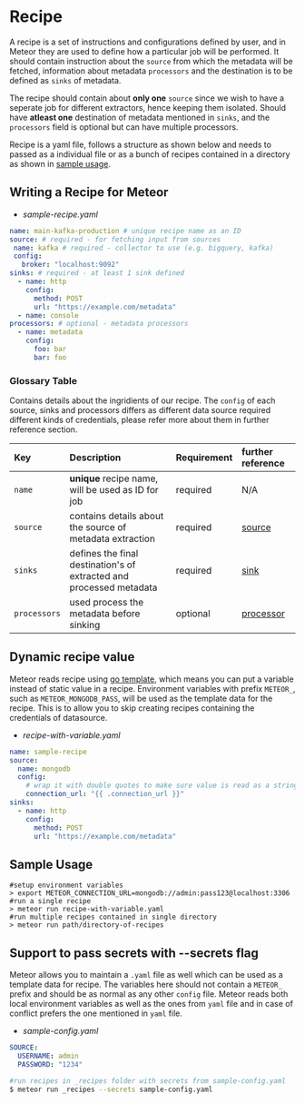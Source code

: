 # Recipe

A recipe is a set of instructions and configurations defined by user, and in Meteor they are used to define how a particular job will be performed. It should contain instruction about the `source` from which the metadata will be fetched, information about metadata `processors` and the destination is to be defined as `sinks` of metadata.

The recipe should contain about **only one** `source` since we wish to have a seperate job for different extractors, hence keeping them isolated. Should have **atleast one** destination of metadata mentioned in `sinks`, and the `processors` field is optional but can have multiple processors.

Recipe is a yaml file, follows a structure as shown below and needs to passed as a individual file or as a bunch of recipes contained in a directory as shown in [sample usage](recipe.md#sample-usage).

## Writing a Recipe for Meteor

* _sample-recipe.yaml_

```yaml
name: main-kafka-production # unique recipe name as an ID
source: # required - for fetching input from sources
 name: kafka # required - collector to use (e.g. bigquery, kafka)
 config:
   broker: "localhost:9092"
sinks: # required - at least 1 sink defined
  - name: http
    config:
      method: POST
      url: "https://example.com/metadata"
  - name: console
processors: # optional - metadata processors
  - name: metadata
    config:
      foo: bar
      bar: foo
```

### Glossary Table

Contains details about the ingridients of our recipe. The `config` of each source, sinks and processors differs as different data source required different kinds of credentials, please refer more about them in further reference section.

| Key | Description | Requirement | further reference |
| :--- | :--- | :--- | :--- |
| `name` | **unique** recipe name, will be used as ID for job | required | N/A |
| `source` | contains details about the source of metadata extraction | required | [source](source.md) |
| `sinks` | defines the final destination's of extracted and processed metadata | required | [sink](sink.md) |
| `processors` | used process the metadata before sinking | optional | [processor](processor.md) |

## Dynamic recipe value

Meteor reads recipe using [go template](https://golang.org/pkg/text/template/), which means you can put a variable instead of static value in a recipe.
Environment variables with prefix `METEOR_`, such as `METEOR_MONGODB_PASS`, will be used as the template data for the recipe.
This is to allow you to skip creating recipes containing the credentials of datasource.

* _recipe-with-variable.yaml_

```yaml
name: sample-recipe
source:
  name: mongodb
  config:
    # wrap it with double quotes to make sure value is read as a string
    connection_url: "{{ .connection_url }}"
sinks:
  - name: http
    config:
      method: POST
      url: "https://example.com/metadata"
```

## Sample Usage

```text
#setup environment variables
> export METEOR_CONNECTION_URL=mongodb://admin:pass123@localhost:3306
#run a single recipe
> meteor run recipe-with-variable.yaml
#run multiple recipes contained in single directory
> meteor run path/directory-of-recipes
```

## Support to pass secrets with --secrets flag

Meteor allows you to maintain a `.yaml` file as well which can be used as a template data for recipe.
The variables here should not contain a `METEOR_` prefix and should be as normal as any other `config` file.
Meteor reads both local environment variables as well as the ones from `yaml` file and in case of conflict prefers the one mentioned in `yaml` file.

* _sample-config.yaml_

```yaml
SOURCE:
  USERNAME: admin
  PASSWORD: "1234"
```

```bash
#run recipes in _recipes folder with secrets from sample-config.yaml
$ meteor run _recipes --secrets sample-config.yaml
```
